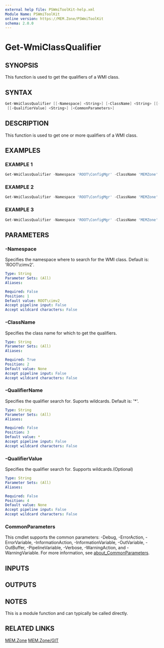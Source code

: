 ```yaml
---
external help file: PSWmiToolKit-help.xml
Module Name: PSWmiToolKit
online version: https://MEM.Zone/PSWmiToolKit
schema: 2.0.0
---
```


# Get-WmiClassQualifier

## SYNOPSIS

This function is used to get the qualifiers of a WMI class.

## SYNTAX

```powershell
Get-WmiClassQualifier [[-Namespace] <String>] [-ClassName] <String> [[-QualifierName] <String>]
 [[-QualifierValue] <String>] [<CommonParameters>]
```

## DESCRIPTION

This function is used to get one or more qualifiers of a WMI class.

## EXAMPLES

### EXAMPLE 1

```powershell
Get-WmiClassQualifier -Namespace 'ROOT\ConfigMgr' -ClassName 'MEMZone' -QualifierName 'Description' -QualifierValue 'MEMZone Blog'
```

### EXAMPLE 2

```powershell
Get-WmiClassQualifier -Namespace 'ROOT\ConfigMgr' -ClassName 'MEMZone' -QualifierName 'Description' -QualifierValue 'MEMZone*'
```

### EXAMPLE 3

```powershell
Get-WmiClassQualifier -Namespace 'ROOT\ConfigMgr' -ClassName 'MEMZone'
```

## PARAMETERS

### -Namespace

Specifies the namespace where to search for the WMI class.
Default is: 'ROOT\cimv2'.

```yaml
Type: String
Parameter Sets: (All)
Aliases:

Required: False
Position: 1
Default value: ROOT\cimv2
Accept pipeline input: False
Accept wildcard characters: False
```

### -ClassName

Specifies the class name for which to get the qualifiers.

```yaml
Type: String
Parameter Sets: (All)
Aliases:

Required: True
Position: 2
Default value: None
Accept pipeline input: False
Accept wildcard characters: False
```

### -QualifierName

Specifies the qualifier search for.
Suports wildcards.
Default is: '*'.

```yaml
Type: String
Parameter Sets: (All)
Aliases:

Required: False
Position: 3
Default value: *
Accept pipeline input: False
Accept wildcard characters: False
```

### -QualifierValue

Specifies the qualifier search for.
Supports wildcards.(Optional)

```yaml
Type: String
Parameter Sets: (All)
Aliases:

Required: False
Position: 4
Default value: None
Accept pipeline input: False
Accept wildcard characters: False
```

### CommonParameters

This cmdlet supports the common parameters: -Debug, -ErrorAction, -ErrorVariable, -InformationAction, -InformationVariable, -OutVariable, -OutBuffer, -PipelineVariable, -Verbose, -WarningAction, and -WarningVariable.
For more information, see [about_CommonParameters](http://go.microsoft.com/fwlink/?LinkID=113216).

## INPUTS

## OUTPUTS

## NOTES

This is a module function and can typically be called directly.

## RELATED LINKS

[MEM.Zone](https://MEM.Zone)
[MEM.Zone/GIT](https://MEM.Zone/GIT)
